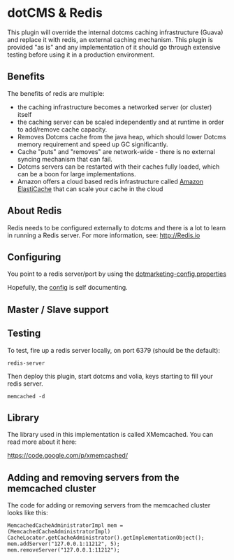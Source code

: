 # dotCMS & Redis

This plugin will override the internal dotcms caching infrastructure (Guava) and replace it with redis, an external caching mechanism.  This plugin is provided "as is" and any implementation of it should go through extensive testing before using it in a production environment.

## Benefits

The benefits of redis are multiple:
* the caching infrastructure becomes a networked server (or cluster) itself 
* the caching server can be scaled independently and at runtime in order to add/remove cache capacity.  
* Removes Dotcms cache from the java heap, which should lower Dotcms memory requirement and speed up GC significantly.
* Cache "puts" and "removes" are network-wide - there is no external syncing mechanism that can fail.
* Dotcms servers can be restarted with their caches fully loaded, which can be a boon for large implementations.
* Amazon offers a cloud based redis infrastructure called [Amazon ElastiCache](http://aws.amazon.com/elasticache) that can scale your cache in the cloud

## About Redis
Redis needs to be configured externally to dotcms and there is a lot to learn in running a Redis server.  For more information, see: http://Redis.io

## Configuring
You point to a redis server/port by using the [dotmarketing-config.properties](https://github.com/dotCMS/plugin-dotcms-redis/blob/master/conf/dotmarketing-config-ext.properties) 

Hopefully, the [config](https://github.com/dotCMS/plugin-dotcms-redis/blob/master/conf/dotmarketing-config-ext.properties) is self documenting.

## Master / Slave support





## Testing
To test, fire up a redis server locally, on port 6379 (should be the default):
```
redis-server
```

Then deploy this plugin, start dotcms and volia, keys starting to fill your
redis server.  
```
memcached -d
```


## Library

The library used in this implementation is called XMemcached.  You can read more about it
here:

https://code.google.com/p/xmemcached/


## Adding and removing servers from the memcached cluster
The code for adding or removing servers from the memcached cluster looks like this:

```
MemcachedCacheAdministratorImpl mem = (MemcachedCacheAdministratorImpl) CacheLocator.getCacheAdministrator().getImplementationObject();
mem.addServer("127.0.0.1:11212", 5);
mem.removeServer("127.0.0.1:11212");
```
